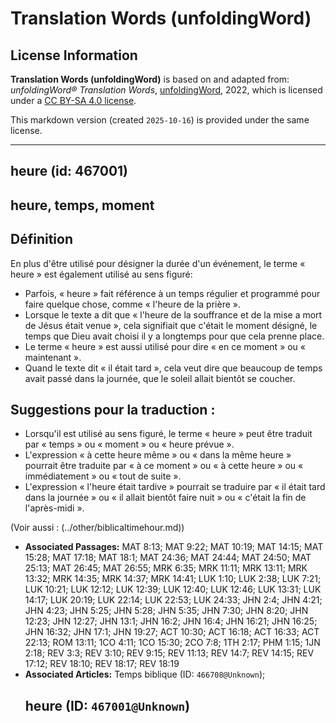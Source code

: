 # Translation Words (unfoldingWord)

## License Information

**Translation Words (unfoldingWord)** is based on and adapted from: _unfoldingWord® Translation Words_, [unfoldingWord](https://unfoldingword.org/utw), 2022, which is licensed under a [CC BY-SA 4.0 license](https://creativecommons.org/licenses/by-sa/4.0/legalcode.en).

This markdown version (created `2025-10-16`) is provided under the same license.



--------------------------------

## <h2>heure (id: 467001)

heure, temps, moment
--------------------

Définition
----------

En plus d'être utilisé pour désigner la durée d'un événement, le terme « heure » est également utilisé au sens figuré:

* Parfois, « heure » fait référence à un temps régulier et programmé pour faire quelque chose, comme « l'heure de la prière ».
* Lorsque le texte a dit que « l'heure de la souffrance et de la mise a mort de Jésus était venue », cela signifiait que c'était le moment désigné, le temps que Dieu avait choisi il y a longtemps pour que cela prenne place.
* Le terme « heure » est aussi utilisé pour dire « en ce moment » ou « maintenant ».
* Quand le texte dit « il était tard », cela veut dire que beaucoup de temps avait passé dans la journée, que le soleil allait bientôt se coucher.

Suggestions pour la traduction :
--------------------------------

* Lorsqu'il est utilisé au sens figuré, le terme « heure » peut être traduit par « temps » ou « moment » ou « heure prévue ».
* L'expression « à cette heure même » ou « dans la même heure » pourrait être traduite par « à ce moment » ou « à cette heure » ou « immédiatement » ou « tout de suite ».
* L'expression « l'heure était tardive » pourrait se traduire par « il était tard dans la journée » ou « il allait bientôt faire nuit » ou « c'était la fin de l'après\-midi ».

(Voir aussi : (../other/biblicaltimehour.md))

* **Associated Passages:** MAT 8:13; MAT 9:22; MAT 10:19; MAT 14:15; MAT 15:28; MAT 17:18; MAT 18:1; MAT 24:36; MAT 24:44; MAT 24:50; MAT 25:13; MAT 26:45; MAT 26:55; MRK 6:35; MRK 11:11; MRK 13:11; MRK 13:32; MRK 14:35; MRK 14:37; MRK 14:41; LUK 1:10; LUK 2:38; LUK 7:21; LUK 10:21; LUK 12:12; LUK 12:39; LUK 12:40; LUK 12:46; LUK 13:31; LUK 14:17; LUK 20:19; LUK 22:14; LUK 22:53; LUK 24:33; JHN 2:4; JHN 4:21; JHN 4:23; JHN 5:25; JHN 5:28; JHN 5:35; JHN 7:30; JHN 8:20; JHN 12:23; JHN 12:27; JHN 13:1; JHN 16:2; JHN 16:4; JHN 16:21; JHN 16:25; JHN 16:32; JHN 17:1; JHN 19:27; ACT 10:30; ACT 16:18; ACT 16:33; ACT 22:13; ROM 13:11; 1CO 4:11; 1CO 15:30; 2CO 7:8; 1TH 2:17; PHM 1:15; 1JN 2:18; REV 3:3; REV 3:10; REV 9:15; REV 11:13; REV 14:7; REV 14:15; REV 17:12; REV 18:10; REV 18:17; REV 18:19
* **Associated Articles:** Temps biblique  (ID: `466708@Unknown`); <h2>heure (ID: `467001@Unknown`)

